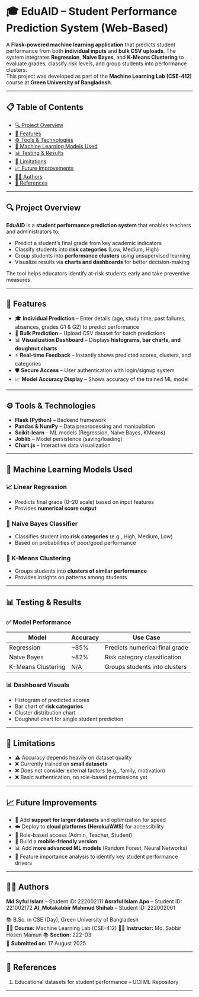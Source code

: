 # 🎓 EduAID – Student Performance Prediction System (Web-Based)

A **Flask-powered machine learning application** that predicts student performance from both **individual inputs** and **bulk CSV uploads**. The system integrates **Regression**, **Naive Bayes**, and **K-Means Clustering** to evaluate grades, classify risk levels, and group students into performance clusters.  
This project was developed as part of the **Machine Learning Lab (CSE-412)** course at **Green University of Bangladesh**.

---

## 📋 Table of Contents

- [🔍 Project Overview](#-project-overview)  
- [🎯 Features](#-features)  
- [⚙️ Tools & Technologies](#️-tools--technologies)  
- [🧠 Machine Learning Models Used](#-machine-learning-models-used)  
- [📊 Testing & Results](#-testing--results)  
- [🧪 Limitations](#-limitations)  
- [📈 Future Improvements](#-future-improvements)  
- [👨‍💻 Authors](#-authors)  
- [📎 References](#-references)  

---

## 🔍 Project Overview

**EduAID** is a **student performance prediction system** that enables teachers and administrators to:

- Predict a student’s final grade from key academic indicators  
- Classify students into **risk categories** (Low, Medium, High)  
- Group students into **performance clusters** using unsupervised learning  
- Visualize results via **charts and dashboards** for better decision-making  

The tool helps educators identify at-risk students early and take preventive measures.

---

## 🎯 Features

- 🎓 **Individual Prediction** – Enter details (age, study time, past failures, absences, grades G1 & G2) to predict performance  
- 📂 **Bulk Prediction** – Upload CSV dataset for batch predictions  
- 📊 **Visualization Dashboard** – Displays **histograms, bar charts, and doughnut charts**  
- ⚡ **Real-time Feedback** – Instantly shows predicted scores, clusters, and categories  
- 🛡️ **Secure Access** – User authentication with login/signup system   
- 📈 **Model Accuracy Display** – Shows accuracy of the trained ML model  

---

## ⚙️ Tools & Technologies

- **Flask (Python)** – Backend framework    
- **Pandas & NumPy** – Data preprocessing and manipulation  
- **Scikit-learn** – ML models (Regression, Naive Bayes, KMeans)  
- **Joblib** – Model persistence (saving/loading)  
- **Chart.js** – Interactive data visualization    

---

## 🧠 Machine Learning Models Used

### 📈 Linear Regression
- Predicts final grade (0–20 scale) based on input features  
- Provides **numerical score output**  

### 🧮 Naive Bayes Classifier
- Classifies student into **risk categories** (e.g., High, Medium, Low)  
- Based on probabilities of poor/good performance  

### 🧩 K-Means Clustering
- Groups students into **clusters of similar performance**  
- Provides insights on patterns among students  

---

## 📊 Testing & Results

### ✅ Model Performance

| Model             | Accuracy | Use Case                          |
|-------------------|----------|-----------------------------------|
| Regression        | ~85%     | Predicts numerical final grade    |
| Naive Bayes       | ~82%     | Risk category classification      |
| K-Means Clustering| N/A      | Groups students into clusters     |

### 📊 Dashboard Visuals
- Histogram of predicted scores  
- Bar chart of **risk categories**  
- Cluster distribution chart  
- Doughnut chart for single student prediction  

---

## 🧪 Limitations

- ⚠️ Accuracy depends heavily on dataset quality  
- ❌ Currently trained on **small datasets**  
- ❌ Does not consider external factors (e.g., family, motivation)  
- ❌ Basic authentication, no role-based permissions yet  

---

## 📈 Future Improvements

- 📂 Add **support for larger datasets** and optimization for speed  
- ☁️ Deploy to **cloud platforms (Heroku/AWS)** for accessibility  
- 🔐 Role-based access (Admin, Teacher, Student)  
- 📱 Build a **mobile-friendly version**  
- 📊 Add **more advanced ML models** (Random Forest, Neural Networks)  
- 🔎 Feature importance analysis to identify key student performance drivers  

---

## 👨‍💻 Authors
**Md Syful Islam** – Student ID: 222002111 
**Asraful Islam Apo** – Student ID: 221002172
**Al_Motakabbir Mahmud Shihab** – Student ID: 222002061

📚 B.Sc. in CSE (Day), Green University of Bangladesh  
🧑‍🏫 **Course:** Machine Learning Lab (CSE-412) 
👨‍🏫 **Instructor:** Md. Sabbir Hosen Mamun 
📚 **Section:** 222-D3  
📅 **Submitted on:** 17 August 2025  

---

## 📎 References
 
1. Educational datasets for student performance – UCI ML Repository  

---
